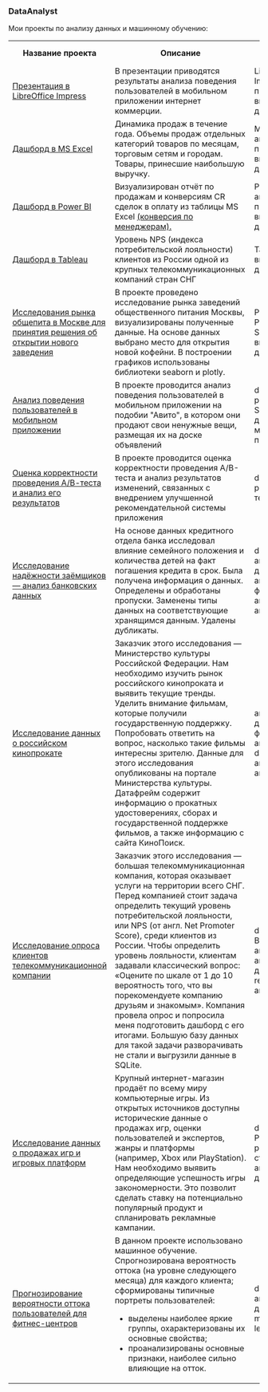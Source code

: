 ### DataAnalyst
Мои проекты по анализу данных и машинному обучению:

<table>

<tr><th>Название проекта</th><th>Описание</th><th>Ключевые слова</th></tr>


<tr>
  <td> 
    <a href="https://disk.yandex.ru/i/UmRidIw7bbiRug"> Презентация в LibreOffice Impress </a> 
  </td>
  <td> В презентации приводятся результаты анализа поведения пользователей в мобильном приложении интернет коммерции. 
  </td>
  <td> LibreOffice Impress, презентация, визуализация данных </td>
</tr>


<tr>
  <td> 
    <a href="https://onedrive.live.com/view.aspx?resid=3AFC56F50C812287%2139686&authkey=!AJ5No7G4mdsMscg"> Дашборд в MS Excel </a> 
  </td>
  <td> Динамика продаж в течение года. Объемы продаж отдельных категорий товаров по месяцам, торговым сетям и городам. Товары, принесшие наибольшую выручку. 
  </td>
  <td> MS Excel, аналитика продаж, визуализация данных </td>
</tr>


<tr>
  <td> 
    <a href="https://disk.yandex.ru/i/8VC4JPzGul-4rw"> Дашборд в Power BI </a> 
  </td>
  <td> Визуализирован отчёт по продажам  и конверсиям CR сделок в оплату из таблицы MS Excel 
       <a href="https://docs.google.com/spreadsheets/d/1_Xn2m_8Rvz9ocoW-h1zXl14dMuFAF01JcsU05BH1P-c/edit?usp=sharing"> (конверсия по менеджерам). </a> 
  </td>
  <td> Power BI, аналитика продаж, визуализация данных </td>
</tr>



<tr>
  <td> 
    <a href="https://public.tableau.com/app/profile/andrew.senachin6889/viz/telecomm_dash_viz/Dash_Telecomm_Viz"> Дашборд в Tableau </a> 
  </td>
  <td> Уровень NPS (индекса потребительской лояльности) клиентов из России одной из крупных телекоммуникационных компаний стран СНГ 
  </td>
  <td> Tableau, визуализация данных </td>
</tr>



<tr>
  <td> 
    <a href="https://nbviewer.org/gist/asenachin/365b7af890c59845b91ddfe731887c58"> Исследования рынка общепита в Москве для принятия решения об
открытии нового заведения </a> 
  </td>
  <td> В проекте проведено исследование рынка заведений общественного питания Москвы, визуализированы полученные данные. На основе данных выбрано место для открытия новой кофейни. В построении графиков использованы библиотеки seaborn и plotly. 
  </td>
  <td> Python, Pandas, Seaborn, визуализация данных </td>
</tr>

<tr>
  <td> 
    <a href="https://nbviewer.org/gist/asenachin/40a42464a9897c104f2c5697aa01ec71"> Анализ поведения пользователей в мобильном приложении </a> 
  </td>
  <td> В проекте проводится анализ поведения пользователей в мобильном приложении на подобии "Авито", в котором они продают свои ненужные вещи, размещая их на доске объявлений
  </td>
  <td> data analyst, pandas, Sankey диаграммы, мобильные приложения </td>
</tr>

<tr>
  <td> 
    <a href="https://nbviewer.org/gist/asenachin/458cf8eea82d45f5af267dc512b99fe0"> Оценка корректности проведения А/В-теста и анализ его результатов </a> 
  </td>
  <td> В проекте проводится оценка корректности проведения A/B-теста и анализ результатов изменений, связанных с внедрением улучшенной рекомендательной системы приложения
  </td>
  <td> data analyst, pandas, А/В-тесты </td>
</tr>

<tr>
  <td> 
    <a href="https://nbviewer.org/gist/asenachin/4035c80f8250a349b281046aa1a72110"> Исследование надёжности заёмщиков — анализ банковских данных 
    </a> 
  </td>
  <td> На основе данных кредитного отдела банка исследовал влияние семейного положения и количества детей на факт погашения кредита в срок. Была получена информация о данных. Определены и обработаны пропуски. Заменены типы данных на соответствующие хранящимся данным. Удалены дубликаты.
  </td>
  <td> data analyst, аналитик данных, аналитик, финансовый аналитик, analyst 
  </td>
</tr>
  
<tr>
  <td> 
    <a href="https://nbviewer.org/gist/asenachin/ff9afb6f08032b672bd5e2ad9b65c6b6"> Исследование данных о российском кинопрокате 
    </a> 
  </td>
  <td> Заказчик этого исследования — Министерство культуры Российской Федерации. Нам необходимо изучить рынок российского кинопроката и выявить текущие тренды. Уделить внимание фильмам, которые получили государственную поддержку. Попробовать ответить на вопрос, насколько такие фильмы интересны зрителю. Данные для этого исследования опубликованы на портале Министерства культуры. Датафрейм содержит информацию о прокатных удостоверениях, сборах и государственной поддержке фильмов, а также информацию с сайта КиноПоиск.
  </td>
  <td> аналитик данных, финансовый аналитик, data analyst, аналитик, analyst 
  </td>
</tr>
  
<tr>
  <td> 
    <a href="https://nbviewer.org/gist/asenachin/9094acf8f5025155a35535cf93f30cce"> Исследование опроса клиентов телекоммуникационной компании 
    </a> 
  </td>
  <td> Заказчик этого исследования — большая телекоммуникационная компания, которая оказывает услуги на территории всего СНГ. Перед компанией стоит задача определить текущий уровень потребительской лояльности, или NPS (от англ. Net Promoter Score), среди клиентов из России.
Чтобы определить уровень лояльности, клиентам задавали классический вопрос: «Оцените по шкале от 1 до 10 вероятность того, что вы порекомендуете компанию друзьям и знакомым». Компания провела опрос и попросила меня подготовить дашборд с его итогами. Большую базу данных для такой задачи разворачивать не стали и выгрузили данные в SQLite.
  </td>
  <td> data analyst, BI analyst, BI-аналитик, аналитик данных, reporting analyst 
  </td>
</tr>

<tr>
  <td> 
    <a href="https://nbviewer.org/gist/asenachin/ed3350b66e238354afd0ec92a215f9d0"> Исследование данных о продажах игр и игровых платформ 
    </a> 
  </td>
  <td> Крупный интернет-магазин продаёт по всему миру компьютерные игры. Из открытых источников доступны исторические данные о продажах игр, оценки пользователей и экспертов, жанры и платформы (например, Xbox или PlayStation). Нам необходимо выявить определяющие успешность игры закономерности. Это позволит сделать ставку на потенциально популярный продукт и спланировать рекламные кампании.



  </td>
  <td> data analyst, Python, pandas, SQL, статистика, аналитик данных 
  </td>
</tr>

<tr>
  <td> 
    <a href="https://nbviewer.org/gist/asenachin/9ad33b2a4584ef4cfdd7cbb70623ad42"> Прогнозирование вероятности оттока пользователей для фитнес-центров 
    </a> 
  </td>
  <td> В данном проекте использовано машинное обучение. Спрогнозирована вероятность оттока (на уровне следующего месяца) для каждого клиента; сформированы типичные портреты пользователей: 
    <ul>
      <li> выделены наиболее яркие группы, охарактеризованы их основные свойства; </li> 
      <li> проанализированы основные признаки, наиболее сильно влияющие на отток. </li>
    </ul>
  </td>
  <td> data analyst, аналитик данных, machine learning 
  </td>
</tr>

</table> 

